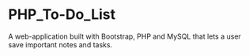 # PHP_To-Do_List
A web-application built with Bootstrap, PHP and MySQL that lets a user save important notes and tasks.
